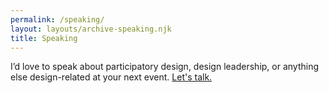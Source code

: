 ```yaml
---
permalink: /speaking/
layout: layouts/archive-speaking.njk
title: Speaking
---
```

I’d love to speak about participatory design, design leadership, or anything else design-related at your next event. [Let's talk.](/contact/)
